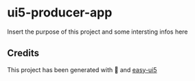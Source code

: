 # ui5-producer-app
Insert the purpose of this project and some intersting infos here


## Credits
This project has been generated with 💙 and [easy-ui5](https://github.com/SAP)
